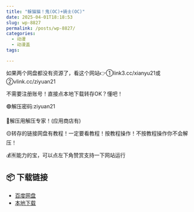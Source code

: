 ```yaml
---
title: "躲猫猫！鬼(OC)+骑士(OC)"
date: 2025-04-01T18:18:53
slug: wp-8827
permalink: /posts/wp-8827/
categories:
  - 动漫
  - 动漫盖
tags:

---
```


如果两个网盘都没有资源了，看这个网站👉①link3.cc/xianyu21或②vlink.cc/ziyuan21

不需要注册账号！直接点本地下载转存OK？懂吧！

🟢解压密码:ziyuan21

🔵解压用解压专家！(应用商店有)

🟡转存的链接网盘有教程！一定要看教程！按教程操作！不按教程操作你不会解压！

💰🈶能力的宝，可以点左下角赞赏支持一下网站运行

## 📦 下载链接
- [百度网盘](https://blziyuan21.com/pay-download/8827?key=903b2039f7&down_id=0)
- [本地下载](https://blziyuan21.com/pay-download/8827?key=903b2039f7&down_id=1)


